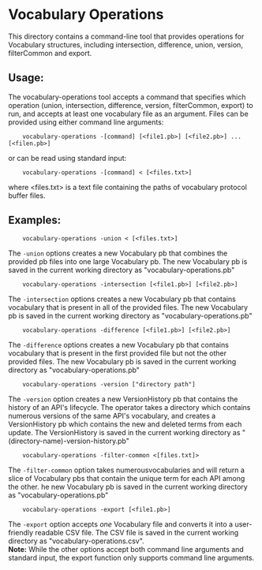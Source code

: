 # Vocabulary Operations

This directory contains a command-line tool that provides operations for Vocabulary structures, 
including intersection, difference, union, version, filterCommon and export.

## Usage:

The vocabulary-operations tool accepts a command that specifies which operation (union, intersection, difference, version, filterCommon, export) to run, and accepts at least one vocabulary file as an argument. Files can be provided using either command line arguments:

        vocabulary-operations -[command] [<file1.pb>] [<file2.pb>] ... [<filen.pb>]

or can be read using standard input:

        vocabulary-operations -[command] < [<files.txt>]

where <files.txt> is a text file containing the paths of vocabulary protocol buffer files. 

## Examples:

        vocabulary-operations -union < [<files.txt>] 

The `-union` options creates a new Vocabulary pb that combines the provided pb files into one large Vocabulary pb. The new Vocabulary pb is saved in the current working directory as "vocabulary-operations.pb"

        vocabulary-operations -intersection [<file1.pb>] [<file2.pb>] 

The `-intersection` options creates a new Vocabulary pb that contains vocabulary that is present in all of the provided files. The new Vocabulary pb is saved in the current working directory as "vocabulary-operations.pb"

        vocabulary-operations -difference [<file1.pb>] [<file2.pb>] 

The `-difference` options creates a new Vocabulary pb that contains vocabulary that is present in the first provided file but not the other provided files. The new Vocabulary pb is saved in the current working directory as "vocabulary-operations.pb"

        vocabulary-operations -version ["directory path"]

The `-version` option creates a new VersionHistory pb that contains the history of an API's lifecycle. The operator takes a directory which contains numerous versions of the same API's vocabulary, and creates a VersionHistory pb which contains the new and deleted terms from each update. The VersionHistory is saved in the current working directory as "(directory-name)-version-history.pb"

        vocabulary-operations -filter-common <[files.txt]>

The `-filter-common` option takes numerousvocabularies and will return a slice of Vocabulary pbs that contain the unique term for each API among the other. he new Vocabulary pb is saved in the current working directory as "vocabulary-operations.pb"

        vocabulary-operations -export [<file1.pb>]

The `-export` option accepts *one* Vocabulary file and converts it into a user-friendly readable CSV file. The CSV file is saved in the current working directory as "vocabulary-operations.csv".                    
**Note:** While the other options accept both command line arguments and standard input, the export function only supports command line arguments.


